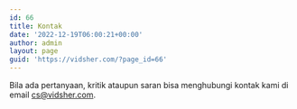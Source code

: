 ```yaml
---
id: 66
title: Kontak
date: '2022-12-19T06:00:21+00:00'
author: admin
layout: page
guid: 'https://vidsher.com/?page_id=66'
---
```


Bila ada pertanyaan, kritik ataupun saran bisa menghubungi kontak kami di email cs@vidsher.com.